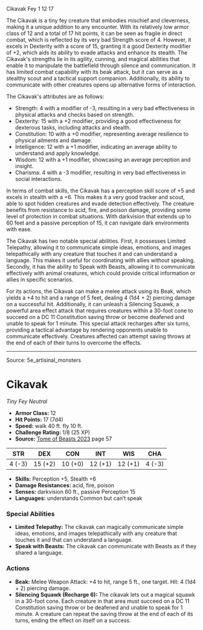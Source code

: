 <MonsterName/>Cikavak</MonsterName>
<CreatureType/>Fey</CreatureType>
<CR/>1</CR>
<AC/>12</AC>
<HP/>17</HP>
<summary>The Cikavak is a tiny fey creature that embodies mischief and cleverness, making it a unique addition to any encounter. With its relatively low armor class of 12 and a total of 17 hit points, it can be seen as fragile in direct combat, which is reflected by its very bad Strength score of 4. However, it excels in Dexterity with a score of 15, granting it a good Dexterity modifier of +2, which aids its ability to evade attacks and enhance its stealth. The Cikavak's strengths lie in its agility, cunning, and magical abilities that enable it to manipulate the battlefield through silence and communication. It has limited combat capability with its beak attack, but it can serve as a stealthy scout and a tactical support companion. Additionally, its ability to communicate with other creatures opens up alternative forms of interaction. </summary>

<detail>

The Cikavak's attributes are as follows: 
- Strength: 4 with a modifier of -3, resulting in a very bad effectiveness in physical attacks and checks based on strength. 
- Dexterity: 15 with a +2 modifier, providing a good effectiveness for dexterous tasks, including attacks and stealth. 
- Constitution: 10 with a +0 modifier, representing average resilience to physical ailments and damage. 
- Intelligence: 12 with a +1 modifier, indicating an average ability to understand and apply knowledge. 
- Wisdom: 12 with a +1 modifier, showcasing an average perception and insight. 
- Charisma: 4 with a -3 modifier, resulting in very bad effectiveness in social interactions.

In terms of combat skills, the Cikavak has a perception skill score of +5 and excels in stealth with a +6. This makes it a very good tracker and scout, able to spot hidden creatures and evade detection effectively. The creature benefits from resistance to acid, fire, and poison damage, providing some level of protection in combat situations. With darkvision that extends up to 60 feet and a passive perception of 15, it can navigate dark environments with ease.

The Cikavak has two notable special abilities. First, it possesses Limited Telepathy, allowing it to communicate simple ideas, emotions, and images telepathically with any creature that touches it and can understand a language. This makes it useful for coordinating with allies without speaking. Secondly, it has the ability to Speak with Beasts, allowing it to communicate effectively with animal creatures, which could provide critical information or allies in specific scenarios.

For its actions, the Cikavak can make a melee attack using its Beak, which yields a +4 to hit and a range of 5 feet, dealing 4 (1d4 + 2) piercing damage on a successful hit. Additionally, it can unleash a Silencing Squawk, a powerful area effect attack that requires creatures within a 30-foot cone to succeed on a DC 11 Constitution saving throw or become deafened and unable to speak for 1 minute. This special attack recharges after six turns, providing a tactical advantage by rendering opponents unable to communicate effectively. Creatures affected can attempt saving throws at the end of each of their turns to overcome the effects.</detail>



---

Source: 5e_artisinal_monsters

# Cikavak

*Tiny* *Fey* *Neutral*

- **Armor Class:** 12
- **Hit Points:** 17 (7d4)
- **Speed:** walk 40 ft. fly 10 ft.
- **Challenge Rating:** 1/8 (25 XP)
- **Source:** [Tome of Beasts 2023](https://koboldpress.com/kpstore/product/tome-of-beasts-1-2023-edition/) page 57

| STR | DEX | CON | INT | WIS | CHA |
| --- | --- | --- | --- | --- | --- |
| 4 (-3) | 15 (+2) | 10 (+0) | 12 (+1) | 12 (+1) | 4 (-3) |

- **Skills:** Perception +5, Stealth +6
- **Damage Resistances:** acid, fire, poison
- **Senses:** darkvision 60 ft., passive Perception 15
- **Languages:** understands Common but can’t speak

### Special Abilities

- **Limited Telepathy:** The cikavak can magically communicate simple ideas, emotions, and images telepathically with any creature that touches it and that can understand a language.
- **Speak with Beasts:** The cikavak can communicate with Beasts as if they shared a language.

### Actions

- **Beak:** Melee Weapon Attack: +4 to hit, range 5 ft., one target. Hit: 4 (1d4 + 2) piercing damage.
- **Silencing Squawk (Recharge 6):** The cikavak lets out a magical squawk in a 30-foot cone. Each creature in that area must succeed on a DC 11 Constitution saving throw or be deafened and unable to speak for 1 minute. A creature can repeat the saving throw at the end of each of its turns, ending the effect on itself on a success.


